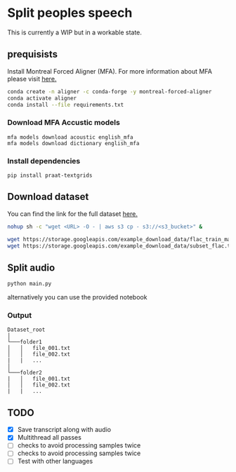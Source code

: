 # Split peoples speech

This is currently a WIP but in a workable state.

## prequisists

Install Montreal Forced Aligner (MFA). For more information about MFA please visit [here.](https://montreal-forced-aligner.readthedocs.io/en/latest/index.html)

``` bash
conda create -n aligner -c conda-forge -y montreal-forced-aligner
conda activate aligner
conda install --file requirements.txt

```

### Download MFA Accustic models

``` shell
mfa models download acoustic english_mfa
mfa models download dictionary english_mfa
```

### Install dependencies

```Shell
pip install praat-textgrids
```

## Download dataset

You can find the link for the full dataset [here.](https://mlcommons.org/en/peoples-speech/)

``` bash
nohup sh -c "wget <URL> -O - | aws s3 cp - s3://<s3_bucket>" &

wget https://storage.googleapis.com/example_download_data/flac_train_manifest.jsonl # Download maifest
wget https://storage.googleapis.com/example_download_data/subset_flac.tar  # download peoples speech subset
```

## Split audio

``` bash
python main.py
```

alternatively you can use the provided notebook

### Output

``` shell
Dataset_root
│
└───folder1
│   │   file_001.txt
│   │   file_002.txt
|   |   ...
│   
└───folder2
|   │   file_001.txt
│   │   file_002.txt
|   |   ...
```

## TODO

- [X] Save transcript along with audio
- [X] Multithread all passes
- [ ] checks to avoid processing samples twice
- [ ] checks to avoid processing samples twice
- [ ] Test with other languages
